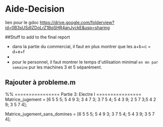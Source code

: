 Aide-Decision
=============

lien pour le gdoc
https://drive.google.com/folderview?id=0B3sUSdIZDoLrZ1BqSHR4anJyckE&usp=sharing

##Stuff to add to the final report 

- dans la partie du commercial, il faut en plus montrer que les a+b+c = d+e+f
-
- pour le personnel, il faut montrer le temps d'utilisation minimal `en mn par semaine` pur les machines 3 et 5 séparément.


## Rajouter à probleme.m
 %% ================ Partie 3: Electre I ================
 Matrice_jugement = [6 5 5 5; 5 4 9 3; 3 4 7 3; 3 7 5 4; 5 4 3 9; 2 5 7 3;5 4 2 9; 3 5 7 4];

 Matrice_jugement_sans_domines = [6 5 5 5; 5 4 9 3; 3 7 5 4; 5 4 3 9; 3 5 7 4];
